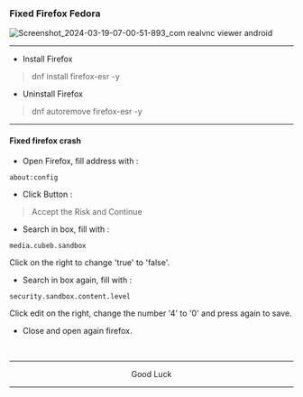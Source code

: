 ### Fixed Firefox Fedora
![Screenshot_2024-03-19-07-00-51-893_com realvnc viewer android](https://github.com/wahasa/Fedora/assets/69626847/8e951f34-2a72-40f2-b5da-bc143ec4b178)

---
* Install Firefox
> dnf install firefox-esr -y

* Uninstall Firefox
> dnf autoremove firefox-esr -y

---
#### Fixed firefox crash

* Open Firefox, fill address with :
```
about:config
```

* Click Button :
> Accept the Risk and Continue

* Search in box, fill with :
```
media.cubeb.sandbox
```

Click on the right to change 'true' to 'false'.

* Search in box again, fill with :
```
security.sandbox.content.level
```

Click edit on the right, change the number '4' to '0' and press again to save.

* Close and open again firefox.
</br>

---
<p align="center">Good Luck</p>

---


